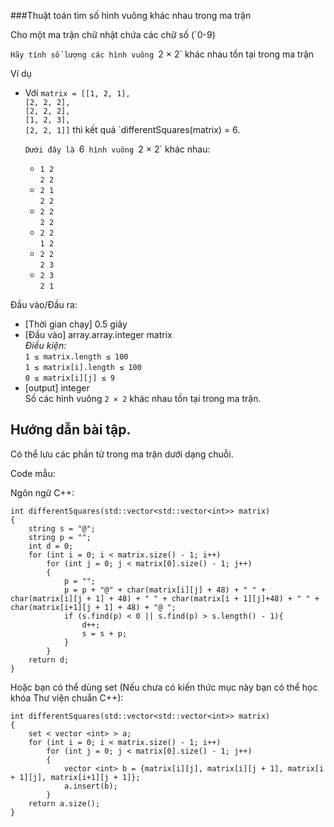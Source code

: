 ###Thuật toán tìm số hình vuông khác nhau trong ma trận

Cho một ma trận chữ nhật chứa các chữ số (`0-9)

`Hãy tính số lượng các hình vuông `2 × 2` khác nhau tồn tại trong ma trận

Ví dụ

-   Với `matrix = [[1, 2, 1],`\
    `[2, 2, 2],`\
    `[2, 2, 2],`\
    `[1, 2, 3],`\
    `[2, 2, 1]]` thì kết quả `differentSquares(matrix) = 6.

    `Dưới đây là `6` hình vuông `2 × 2` khác nhau:
    -   `1 2`\
        `2 2`
    -   `2 1`\
        `2 2`
    -   `2 2`\
        `2 2`
    -   `2 2`\
        `1 2`
    -   `2 2`\
        `2 3`
    -   `2 3`\
        `2 1`

Đầu vào/Đầu ra:

-   [Thời gian chạy] 0.5 giây
-   [Đầu vào] array.array.integer matrix\
    *Điều kiện:*\
    `1 ≤ matrix.length ≤ 100`\
    `1 ≤ matrix[i].length ≤ 100`\
    `0 ≤ matrix[i][j] ≤ 9`
-   [output] integer\
    Số các hình vuông `2 × 2` khác nhau tồn tại trong ma trận.

Hướng dẫn bài tập.
------------------

Có thể lưu các phần tử trong ma trận dưới dạng chuỗi.

Code mẫu:

Ngôn ngữ C++:

```
int differentSquares(std::vector<std::vector<int>> matrix)
{
    string s = "@";
    string p = "";
    int d = 0;
    for (int i = 0; i < matrix.size() - 1; i++)
        for (int j = 0; j < matrix[0].size() - 1; j++)
        {
            p = "";
            p = p + "@" + char(matrix[i][j] + 48) + " " + char(matrix[i][j + 1] + 48) + " " + char(matrix[i + 1][j]+48) + " " + char(matrix[i+1][j + 1] + 48) + "@ ";
            if (s.find(p) < 0 || s.find(p) > s.length() - 1){
                d++;
                s = s + p;
            }
        }
    return d;
}
```

Hoặc bạn có thể dùng set (Nếu chưa có kiến thức mục này bạn có thể học khóa Thư viện chuẩn C++):

```
int differentSquares(std::vector<std::vector<int>> matrix)
{
    set < vector <int> > a;
    for (int i = 0; i < matrix.size() - 1; i++)
        for (int j = 0; j < matrix[0].size() - 1; j++)
        {
            vector <int> b = {matrix[i][j], matrix[i][j + 1], matrix[i + 1][j], matrix[i+1][j + 1]};
            a.insert(b);
        }
    return a.size();
}
```